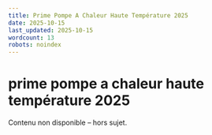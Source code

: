 ```yaml
---
title: Prime Pompe A Chaleur Haute Température 2025
date: 2025-10-15
last_updated: 2025-10-15
wordcount: 13
robots: noindex
---
```


# prime pompe a chaleur haute température 2025

Contenu non disponible – hors sujet.